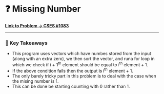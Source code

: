 # ❓ Missing Number

**[Link to Problem → CSES #1083](https://cses.fi/problemset/task/1083/)**

---

### 🧠 Key Takeaways

- This program uses vectors which have numbes stored from the input (along with an extra zero), we then sort the vector, and runa for loop in which we check if i + 1<sup>th</sup> element should be equal to i<sup>th</sup> element + 1.
- If the above condition fails then the output is i<sup>th</sup> element + 1.
- The only barely tricky part in this problem is to deal with the case when the mising number is 1.
- This can be done be starting counting with 0 rather than 1.